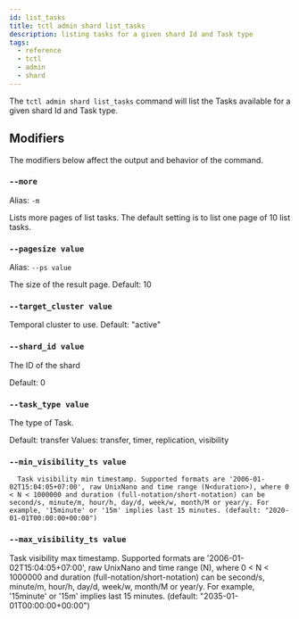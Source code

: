 ```yaml
---
id: list_tasks
title: tctl admin shard list_tasks
description: listing tasks for a given shard Id and Task type
tags:
  - reference
  - tctl
  - admin
  - shard
---
```


The `tctl admin shard list_tasks` command will list the Tasks available for a given shard Id and Task type.

## Modifiers
The modifiers below affect the output and behavior of the command.

### `--more`
Alias: `-m`

Lists more pages of list tasks.
The default setting is to list one page of 10 list tasks.

### `--pagesize value`
Alias: `--ps value`  

The size of the result page.
Default: 10

### `--target_cluster value`
Temporal cluster to use.
Default: "active"

### `--shard_id value`             
The ID of the shard 

Default: 0

### `--task_type value`
The type of Task.

Default: transfer
Values: transfer, timer, replication, visibility

### `--min_visibility_ts value`
      Task visibility min timestamp. Supported formats are '2006-01-02T15:04:05+07:00', raw UnixNano and time range (N<duration>), where 0 < N < 1000000 and duration (full-notation/short-notation) can be second/s, minute/m, hour/h, day/d, week/w, month/M or year/y. For example, '15minute' or '15m' implies last 15 minutes. (default: "2020-01-01T00:00:00+00:00")
### `--max_visibility_ts value`     
Task visibility max timestamp. Supported formats are '2006-01-02T15:04:05+07:00', raw UnixNano and time range (N<duration>), where 0 < N < 1000000 and duration (full-notation/short-notation) can be second/s, minute/m, hour/h, day/d, week/w, month/M or year/y. For example, '15minute' or '15m' implies last 15 minutes. (default: "2035-01-01T00:00:00+00:00")